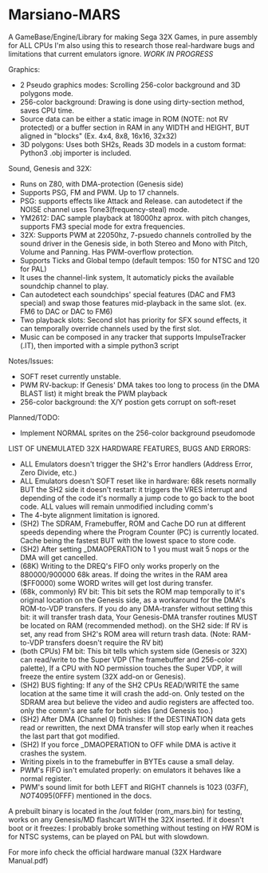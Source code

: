 # Marsiano-MARS
A GameBase/Engine/Library for making Sega 32X Games, in pure assembly for ALL CPUs
I'm also using this to research those real-hardware bugs and limitations that current emulators ignore.
*WORK IN PROGRESS*

Graphics:
- 2 Pseudo graphics modes: Scrolling 256-color background and 3D polygons mode.
- 256-color background: Drawing is done using dirty-section method, saves CPU time.
- Source data can be either a static image in ROM (NOTE: not RV protected) or a buffer section in RAM in any WIDTH and HEIGHT, BUT aligned in "blocks" (Ex. 4x4, 8x8, 16x16, 32x32)
- 3D polygons: Uses both SH2s, Reads 3D models in a custom format: Python3 .obj importer is included.

Sound, Genesis and 32X:
- Runs on Z80, with DMA-protection (Genesis side)
- Supports PSG, FM and PWM. Up to 17 channels.
- PSG: supports effects like Attack and Release. can autodetect if the NOISE channel uses Tone3(frequency-steal) mode.
- YM2612: DAC sample playback at 18000hz aprox. with pitch changes, supports FM3 special mode for extra frequencies.
- 32X: Supports PWM at 22050hz, 7-psuedo channels controlled by the sound driver in the Genesis side, in both Stereo and Mono with Pitch, Volume and Panning. Has PWM-overflow protection.
- Supports Ticks and Global tempo (default tempos: 150 for NTSC and 120 for PAL)
- It uses the channel-link system, It automaticly picks the available soundchip channel to play.
- Can autodetect each soundchips' special features (DAC and FM3 special) and swap those features mid-playback in the same slot. (ex. FM6 to DAC or DAC to FM6)
- Two playback slots: Second slot has priority for SFX sound effects, it can temporally override channels used by the first slot.
- Music can be composed in any tracker that supports ImpulseTracker (.IT), then imported with a simple python3 script

Notes/Issues:
- SOFT reset currently unstable.
- PWM RV-backup: If Genesis' DMA takes too long to process (in the DMA BLAST list) it might break the PWM playback
- 256-color background: the X/Y postion gets corrupt on soft-reset

Planned/TODO:
- Implement NORMAL sprites on the 256-color background pseudomode

LIST OF UNEMULATED 32X HARDWARE FEATURES, BUGS AND ERRORS:
- ALL Emulators doesn't trigger the SH2's Error handlers (Address Error, Zero Divide, etc.)
- ALL Emulators doesn't SOFT reset like in hardware: 68k resets normally BUT the SH2 side it doesn't restart: it triggers the VRES interrupt and depending of the code it's normally a jump code to go back to the boot code. ALL values will remain unmodified including comm's
- The 4-byte alignment limitation is ignored.
- (SH2) The SDRAM, Framebuffer, ROM and Cache DO run at different speeds depending where the Program Counter (PC) is currently located. Cache being the fastest BUT with the lowest space to store code.
- (SH2) After setting _DMAOPERATION to 1 you must wait 5 nops or the DMA will get cancelled.
- (68K) Writing to the DREQ's FIFO only works properly on the $880000/$900000 68k areas. If doing the writes in the RAM area ($FF0000) some WORD writes will get lost during transfer.
- (68k, commonly) RV bit: This bit sets the ROM map temporally to it's original location on the Genesis side, as a workaround for the DMA's ROM-to-VDP transfers. If you do any DMA-transfer without setting this bit: it will transfer trash data, Your Genesis-DMA transfer routines MUST be located on RAM (recommended method). on the SH2 side: If RV is set, any read from SH2's ROM area will return trash data. (Note: RAM-to-VDP transfers doesn't require the RV bit)
- (both CPUs) FM bit: This bit tells which system side (Genesis or 32X) can read/write to the Super VDP (The framebuffer and 256-color palette), If a CPU with NO permission touches the Super VDP, it will freeze the entire system (32X add-on or Genesis).
- (SH2) BUS fighting: If any of the SH2 CPUs READ/WRITE the same location at the same time it will crash the add-on. Only tested on the SDRAM area but believe the video and audio registers are affected too. only the comm's are safe for both sides (and Genesis too.)
- (SH2) After DMA (Channel 0) finishes: If the DESTINATION data gets read or rewritten, the next DMA transfer will stop early when it reaches the last part that got modified.
- (SH2) If you force _DMAOPERATION to OFF while DMA is active it crashes the system.
- Writing pixels in to the framebuffer in BYTEs cause a small delay.
- PWM's FIFO isn't emulated properly: on emulators it behaves like a normal register.
- PWM's sound limit for both LEFT and RIGHT channels is 1023 ($03FF), NOT 4095 ($0FFF) mentioned in the docs.

A prebuilt binary is located in the /out folder (rom_mars.bin) for testing, works on any Genesis/MD flashcart WITH the 32X inserted.
If it doesn't boot or it freezes: I probably broke something without testing on HW
ROM is for NTSC systems, can be played on PAL but with slowdown.

For more info check the official hardware manual (32X Hardware Manual.pdf)
